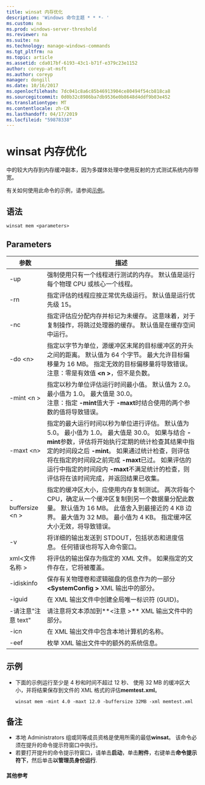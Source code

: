```yaml
---
title: winsat 内存优化
description: 'Windows 命令主题 * * *- '
ms.custom: na
ms.prod: windows-server-threshold
ms.reviewer: na
ms.suite: na
ms.technology: manage-windows-commands
ms.tgt_pltfrm: na
ms.topic: article
ms.assetid: cda017bf-6193-43c1-b71f-e379c23e1152
author: coreyp-at-msft
ms.author: coreyp
manager: dongill
ms.date: 10/16/2017
ms.openlocfilehash: 7dc041c8a6c85b46913904ce80494f54cb818ca8
ms.sourcegitcommit: 0d0b32c8986ba7db9536e0b8648d4ddf9b03e452
ms.translationtype: MT
ms.contentlocale: zh-CN
ms.lasthandoff: 04/17/2019
ms.locfileid: "59878338"
---
```

# <a name="winsat-mem"></a>winsat 内存优化



中的较大内存到内存缓冲副本，因为多媒体处理中使用反射的方式测试系统内存带宽。

有关如何使用此命令的示例，请参阅[示例](#BKMK_examples)。

## <a name="syntax"></a>语法

```
winsat mem <parameters>
```

## <a name="parameters"></a>Parameters

|参数|描述|
|---------|-----------|
|-up|强制使用只有一个线程进行测试的内存。 默认值是运行每个物理 CPU 或核心一个线程。|
|-rn|指定评估的线程应按正常优先级运行。 默认值是运行优先级 15。|
|-nc|指定评估应分配内存并标记为未缓存。 这意味着，对于复制操作，将跳过处理器的缓存。 默认值是在缓存空间中运行。|
|-do \<n>|指定以字节为单位，源缓冲区末尾的目标缓冲区的开头之间的距离。 默认值为 64 个字节。 最大允许目标偏移量为 16 MB。 指定无效的目标偏移量将导致错误。</br>注意：零是有效值 **\<n >**，但不是负数。|
|-mint \<n >|指定以秒为单位评估运行时间最小值。 默认值为 2.0。 最小值为 1.0。 最大值是 30.0。</br>注意：指定 **-mint**值大于 **-maxt**时结合使用的两个参数的值将导致错误。|
|-maxt \<n>|指定的最大运行时间以秒为单位进行评估。 默认值为 5.0。 最小值为 1.0。 最大值是 30.0。 如果与结合 **-mint**参数，评估将开始执行定期的统计检查其结果中指定的时间段之后 **-mint**。 如果通过统计检查，则评估将在指定的时间段之前完成 **-maxt**已过。 如果评估的运行中指定的时间段内 **-maxt**不满足统计的检查，则评估将在该时间完成，并返回结果已收集。|
|-buffersize \<n >|指定的缓冲区大小，应使用内存复制测试。 两次将每个 CPU，确定从一个缓冲区复制到另一个数据量分配此数量。 默认值为 16 MB。 此值舍入到最接近的 4 KB 边界。 最大值为 32 MB。 最小值为 4 KB。 指定缓冲区大小无效，将导致错误。|
|-v|将详细的输出发送到 STDOUT，包括状态和进度信息。 任何错误也将写入命令窗口。|
|xml\<文件名称 >|将评估的输出保存为指定的 XML 文件。 如果指定的文件存在，它将被覆盖。|
|-idiskinfo|保存有关物理卷和逻辑磁盘的信息作为的一部分 **\<SystemConfig >** XML 输出中的部分。|
|-iguid|在 XML 输出文件中创建全局唯一标识符 (GUID)。|
|-请注意"注意 text"|请注意将文本添加到**\<注意 >** XML 输出文件中的部分。|
|-icn|在 XML 输出文件中包含本地计算机的名称。|
|-eef|枚举 XML 输出文件中的额外的系统信息。|

## <a name="BKMK_examples"></a>示例

-   下面的示例运行至少是 4 秒和时间不超过 12 秒、 使用 32 MB 的缓冲区大小，并将结果保存到文件的 XML 格式的评估**memtest.xml**。  
    ```
    winsat mem -mint 4.0 -maxt 12.0 -buffersize 32MB -xml memtest.xml
    ```

## <a name="remarks"></a>备注

-   本地 Administrators 组或同等成员资格是使用所需的最低**winsat**。 该命令必须在提升的命令提示符窗口中执行。
-   若要打开提升的命令提示符窗口，请单击**启动**，单击**附件**，右键单击**命令提示符下**，然后单击**以管理员身份运行**.

#### <a name="additional-references"></a>其他参考

